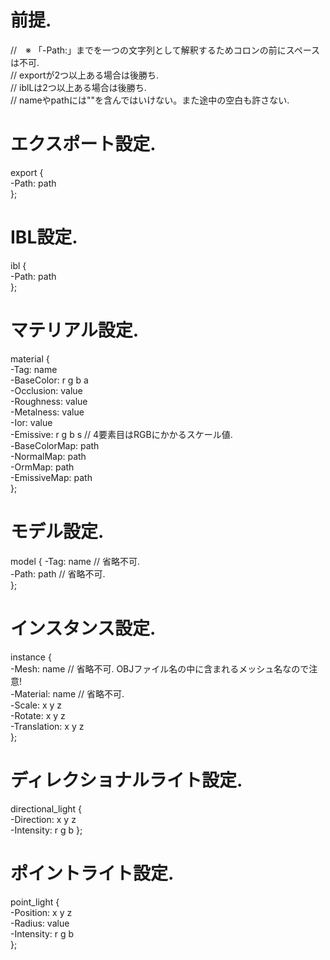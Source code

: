 # 前提.
//　※ 「-Path:」までを一つの文字列として解釈するためコロンの前にスペースは不可.  
// exportが2つ以上ある場合は後勝ち.  
// iblLは2つ以上ある場合は後勝ち.  
// nameやpathには""を含んではいけない。また途中の空白も許さない.

# エクスポート設定.
export {  
   -Path: path  
};  

# IBL設定.
ibl {  
   -Path: path  
};  

# マテリアル設定.
material {  
   -Tag: name  
   -BaseColor: r g b a  
   -Occlusion: value  
   -Roughness: value  
   -Metalness: value  
   -Ior: value  
   -Emissive: r g b s  // 4要素目はRGBにかかるスケール値.  
   -BaseColorMap: path  
   -NormalMap: path  
   -OrmMap: path  
   -EmissiveMap: path  
};  

# モデル設定.
model {
   -Tag: name  // 省略不可.  
   -Path: path // 省略不可.  
};  

# インスタンス設定.
instance {  
   -Mesh: name      // 省略不可. OBJファイル名の中に含まれるメッシュ名なので注意!  
   -Material: name  // 省略不可.  
   -Scale: x y z  
   -Rotate: x y z  
   -Translation: x y z  
};  

# ディレクショナルライト設定.
directional_light {  
   -Direction: x y z  
   -Intensity: r g b
};  

# ポイントライト設定.
point_light {  
   -Position: x y z  
   -Radius: value  
   -Intensity: r g b  
};  